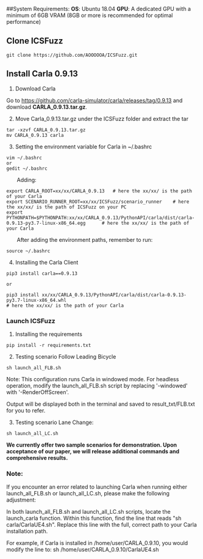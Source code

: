 ##System Requirements:
**OS**: Ubuntu 18.04
**GPU**: A dedicated GPU with a minimum of 6GB VRAM (8GB or more is recommended for optimal performance)

## Clone ICSFuzz
```
git clone https://github.com/AOOOOOA/ICSFuzz.git
```

## Install Carla 0.9.13 
1. Download Carla

Go to https://github.com/carla-simulator/carla/releases/tag/0.9.13 and download **CARLA_0.9.13.tar.gz**.

2. Move Carla_0.9.13.tar.gz under the ICSFuzz folder and extract the tar
```
tar -xzvf CARLA_0.9.13.tar.gz
mv CARLA_0.9.13 carla  
```

3. Setting the environment variable for Carla in ~/.bashrc 
```
vim ~/.bashrc 
or
gedit ~/.bashrc
```
&nbsp;&nbsp;&nbsp;&nbsp;&nbsp;&nbsp;&nbsp;Adding:
```
export CARLA_ROOT=xx/xx/CARLA_0.9.13   # here the xx/xx/ is the path of your Carla 
export SCENARIO_RUNNER_ROOT=xx/xx/ICSFuzz/scenario_runner    # here the xx/xx/ is the path of ICSFuzz on your PC
export PYTHONPATH=$PYTHONPATH:xx/xx/CARLA_0.9.13/PythonAPI/carla/dist/carla-0.9.13-py3.7-linux-x86_64.egg      # here the xx/xx/ is the path of your Carla 
```
&nbsp;&nbsp;&nbsp;&nbsp;&nbsp;&nbsp;&nbsp;After adding the environment paths, remember to run:
```
source ~/.bashrc 
```

4. Installing the Carla Client
```
pip3 install carla==0.9.13

or 

pip3 install xx/xx/CARLA_0.9.13/PythonAPI/carla/dist/carla-0.9.13-py3.7-linux-x86_64.whl        
# here the xx/xx/ is the path of your Carla 

```


### Launch ICSFuzz
1. Installing the requirements
```
pip install -r requirements.txt
```
2. Testing scenario Follow Leading Bicycle
```
sh launch_all_FLB.sh
```
Note: This configuration runs Carla in windowed mode. For headless operation, modify the launch_all_FLB.sh script by replacing '-windowed' with '-RenderOffScreen'.

Output will be displayed both in the terminal and saved to result_txt/FLB.txt for you to refer.

3. Testing scenario Lane Change:
```
sh launch_all_LC.sh
```

**We currently offer two sample scenarios for demonstration. Upon acceptance of our paper, we will release additional commands and comprehensive results.**

### Note:
If you encounter an error related to launching Carla when running either launch_all_FLB.sh or launch_all_LC.sh, please make the following adjustment:

In both launch_all_FLB.sh and launch_all_LC.sh scripts, locate the launch_carla function. Within this function, find the line that reads "sh carla/CarlaUE4.sh". Replace this line with the full, correct path to your Carla installation path. 

For example, if Carla is installed in /home/user/CARLA_0.9.10, you would modify the line to:
sh /home/user/CARLA_0.9.10/CarlaUE4.sh

